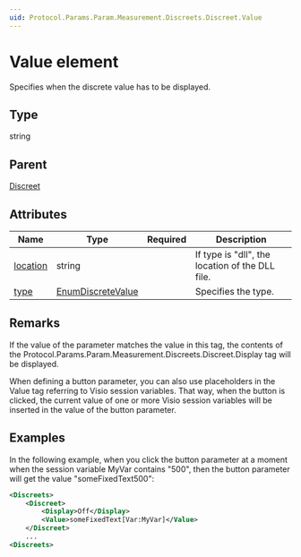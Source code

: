 ```yaml
---
uid: Protocol.Params.Param.Measurement.Discreets.Discreet.Value
---
```


# Value element

Specifies when the discrete value has to be displayed.<!-- RN 5428 -->

## Type

string

## Parent

[Discreet](xref:Protocol.Params.Param.Measurement.Discreets.Discreet)

## Attributes

|Name|Type|Required|Description|
|--- |--- |--- |--- |
|[location](xref:Protocol.Params.Param.Measurement.Discreets.Discreet.Value-location)|string||If type is "dll", the location of the DLL file.|
|[type](xref:Protocol.Params.Param.Measurement.Discreets.Discreet.Value-type)|[EnumDiscreteValue](xref:Protocol-EnumDiscreteValue)||Specifies the type.|

## Remarks

If the value of the parameter matches the value in this tag, the contents of the Protocol.Params.Param.Measurement.Discreets.Discreet.Display tag will be displayed.

When defining a button parameter, you can also use placeholders in the Value tag referring to Visio session variables. That way, when the button is clicked, the current value of one or more Visio session variables will be inserted in the value of the button parameter.

## Examples

In the following example, when you click the button parameter at a moment when the session variable MyVar contains "500", then the button parameter will get the value "someFixedText500":

```xml
<Discreets>
    <Discreet>
        <Display>Off</Display>
        <Value>someFixedText[Var:MyVar]</Value>
    </Discreet>
    ...
<Discreets>
```
